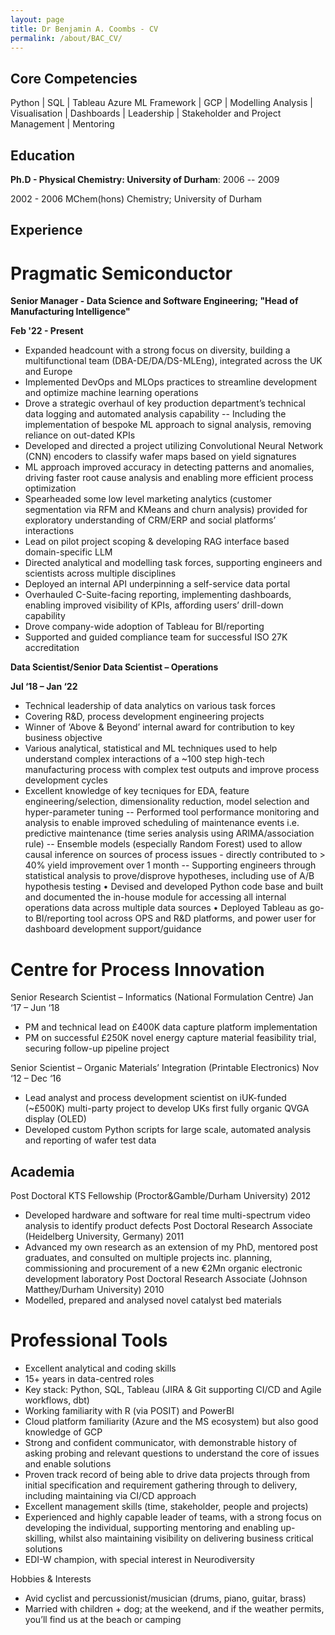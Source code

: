 ```yaml
---
layout: page
title: Dr Benjamin A. Coombs - CV
permalink: /about/BAC_CV/
---
```


## Core Competencies

Python | SQL | Tableau 
Azure ML Framework | GCP | Modelling
Analysis | Visualisation | Dashboards |
Leadership | Stakeholder and Project Management | Mentoring

## Education

__Ph.D - Physical Chemistry: University of Durham__: 2006 -- 2009

2002 - 2006
MChem(hons) Chemistry; 
University of Durham

## Experience

# Pragmatic Semiconductor

__Senior Manager - Data Science and Software Engineering; "Head of Manufacturing Intelligence"__

__Feb '22 - Present__

- Expanded headcount with a strong focus on diversity, building a multifunctional team (DBA-DE/DA/DS-MLEng), integrated across the UK and Europe 
- Implemented DevOps and MLOps practices to streamline development and optimize machine learning operations
- Drove a strategic overhaul of key production department’s technical data logging and automated analysis capability
-- Including the implementation of bespoke ML approach to signal analysis, removing reliance on out-dated KPIs
- Developed and directed a project utilizing Convolutional Neural Network (CNN) encoders to classify wafer maps based on yield signatures
- ML approach improved accuracy in detecting patterns and anomalies, driving faster root cause analysis and enabling more efficient process optimization
- Spearheaded some low level marketing analytics (customer segmentation via RFM and KMeans and churn analysis) provided for exploratory understanding of CRM/ERP and social platforms’ interactions 
- Lead on pilot project scoping & developing RAG interface based domain-specific LLM 
- Directed analytical and modelling task forces, supporting engineers and scientists across multiple disciplines 
- Deployed an internal API underpinning a self-service data portal
- Overhauled C-Suite-facing reporting, implementing dashboards, enabling improved visibility of KPIs, affording users’ drill-down capability
- Drove company-wide adoption of Tableau for BI/reporting
- Supported and guided compliance team for successful ISO 27K accreditation

__Data Scientist/Senior Data Scientist – Operations__

__Jul ‘18 – Jan ‘22__

- Technical leadership of data analytics on various task forces
- Covering R&D, process development engineering projects
- Winner of ‘Above & Beyond’ internal award for contribution to key business objective 
- Various analytical, statistical and ML techniques used to help understand complex interactions of a ~100 step high-tech manufacturing process with complex test outputs and improve process development cycles
- Excellent knowledge of key tecniques for EDA, feature engineering/selection, dimensionality reduction, model selection and hyper-parameter tuning
-- Performed tool performance monitoring and analysis to enable improved scheduling of maintenance events i.e. predictive maintenance (time series analysis using ARIMA/association rule)
-- Ensemble models (especially Random Forest) used to allow causal inference on sources of process issues - directly contributed to > 40% yield improvement over 1 month
-- Supporting engineers through statistical analysis to prove/disprove hypotheses, including use of A/B hypothesis testing
• Devised and developed Python code base and built and documented the in-house module for accessing all internal operations data across multiple data sources 
• Deployed Tableau as go-to BI/reporting tool across OPS and R&D platforms, and power user for dashboard development support/guidance

# Centre for Process Innovation

Senior Research Scientist – Informatics (National Formulation Centre)		            Jan ‘17 –  Jun ‘18

- PM and technical lead on £400K data capture platform implementation
- PM on successful £250K novel energy capture material feasibility trial, securing follow-up pipeline project

Senior Scientist – Organic Materials’ Integration (Printable Electronics)		          Nov ‘12 – Dec ‘16 
- Lead analyst and process development scientist on iUK-funded (~£500K) multi-party project to develop UKs first fully organic QVGA display (OLED)
- Developed custom Python scripts for large scale, automated analysis and reporting of wafer test data


## Academia

Post Doctoral KTS Fellowship (Proctor&Gamble/Durham University)	             	            			      2012
- Developed hardware and software for real time multi-spectrum video analysis to identify product defects
Post Doctoral Research Associate (Heidelberg University, Germany)	             	            			      2011
- Advanced my own research as an extension of my PhD, mentored post graduates, and consulted on multiple projects inc. planning, commissioning and procurement of a new €2Mn organic electronic development laboratory
Post Doctoral Research Associate (Johnson Matthey/Durham University)        	            			      2010
- Modelled, prepared and analysed novel catalyst bed materials



# Professional Tools 
- Excellent analytical and coding skills
- 15+ years in data-centred roles 
- Key stack: Python, SQL, Tableau (JIRA & Git supporting CI/CD and Agile workflows, dbt)
- Working familiarity with R (via POSIT) and PowerBI
- Cloud platform familiarity (Azure and the MS ecosystem) but also good knowledge of GCP
- Strong and confident communicator, with demonstrable history of asking probing and relevant questions to understand the core of issues and enable solutions
- Proven track record of being able to drive data projects through from initial specification and requirement gathering through to delivery, including maintaining via CI/CD approach 
- Excellent management skills (time, stakeholder, people and projects) 
- Experienced and highly capable leader of teams, with a strong focus on developing the individual, supporting mentoring and enabling up-skilling, whilst also maintaining visibility on delivering business critical solutions
- EDI-W champion, with special interest in Neurodiversity

Hobbies & Interests 
- Avid cyclist and percussionist/musician (drums, piano, guitar, brass)
- Married with children + dog; at the weekend, and if the weather permits, you’ll find us at the beach or camping
